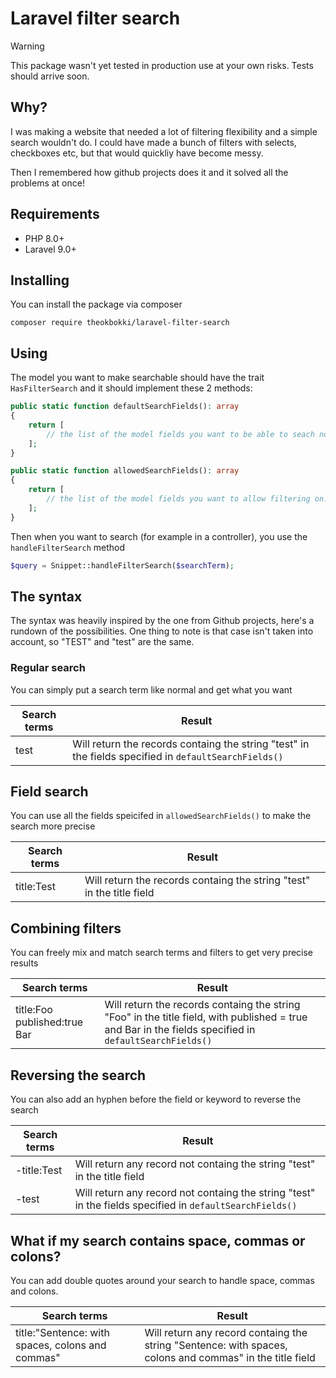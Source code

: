 # Laravel filter search

> [!WARNING]
> This package wasn't yet tested in production use at your own risks. Tests should arrive soon. 

## Why?

I was making a website that needed a lot of filtering flexibility and a simple search wouldn't do.
I could have made a bunch of filters with selects, checkboxes etc, but that would quickliy have become messy.

Then I remembered how github projects does it and it solved all the problems at once! 

## Requirements

- PHP 8.0+
- Laravel 9.0+

## Installing

You can install the package via composer
```shell
composer require theokbokki/laravel-filter-search
```

## Using

The model you want to make searchable should have the trait `HasFilterSearch` and it should implement these 2 methods:
```php
public static function defaultSearchFields(): array
{
    return [
        // the list of the model fields you want to be able to seach normally.
    ];
}

public static function allowedSearchFields(): array
{
    return [
        // the list of the model fields you want to allow filtering on. 
    ];
}
```

Then when you want to search (for example in a controller), you use the `handleFilterSearch` method
```php
$query = Snippet::handleFilterSearch($searchTerm);
```

## The syntax 

The syntax was heavily inspired by the one from Github projects, here's a rundown of the possibilities.
One thing to note is that case isn't taken into account, so "TEST" and "test" are the same.

### Regular search
You can simply put a search term like normal and get what you want

| Search terms   | Result   |
|---|---|
| test   | Will return the records containg the string "test" in the fields specified in `defaultSearchFields()` |

## Field search
You can use all the fields speicifed in `allowedSearchFields()` to make the search more precise

| Search terms   | Result   |
|---|---|
| title:Test   | Will return the records containg the string "test" in the title field |

## Combining filters
You can freely mix and match search terms and filters to get very precise results

| Search terms   | Result   |
|---|---|
| title:Foo published:true Bar | Will return the records containg the string "Foo" in the title field, with published = true and Bar in the fields specified in `defaultSearchFields()` |

## Reversing the search
You can also add an hyphen before the field or keyword to reverse the search

| Search terms   | Result   |
|---|---|
| -title:Test   | Will return any record not containg the string "test" in the title field |
| -test   | Will return any record not containg the string "test" in the fields specified in `defaultSearchFields()` |

## What if my search contains space, commas or colons? 
You can add double quotes around your search to handle space, commas and colons.

| Search terms   | Result   |
|---|---|
| title:"Sentence: with spaces, colons and commas" | Will return any record containg the string "Sentence: with spaces, colons and commas" in the title field |
